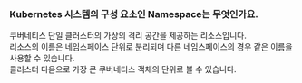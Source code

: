 ### Kubernetes 시스템의 구성 요소인 Namespace는 무엇인가요.
쿠버네티스 단일 클러스터의 가상의 격리 공간을 제공하는 리소스입니다.  
리소스의 이름은 네임스페이스 단위로 분리되며 다른 네임스페이스의 경우 같은 이름을 사용할 수 있습니다.  
클러스터 다음으로 가장 큰 쿠버네티스 객체의 단위로 볼 수 있습니다.